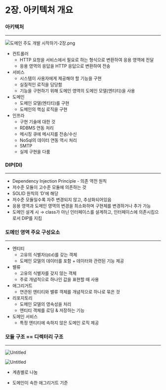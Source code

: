 # 2장. 아키텍처 개요

### 아키텍처

---

![도메인 주도 개발 시작하기-2장.png](2%E1%84%8C%E1%85%A1%E1%86%BC%20%E1%84%8B%E1%85%A1%E1%84%8F%E1%85%B5%E1%84%90%E1%85%A6%E1%86%A8%E1%84%8E%E1%85%A5%20%E1%84%80%E1%85%A2%E1%84%8B%E1%85%AD%200b53f163a48349d38e5fdd553b296355/%25E1%2584%2583%25E1%2585%25A9%25E1%2584%2586%25E1%2585%25A6%25E1%2584%258B%25E1%2585%25B5%25E1%2586%25AB_%25E1%2584%258C%25E1%2585%25AE%25E1%2584%2583%25E1%2585%25A9_%25E1%2584%2580%25E1%2585%25A2%25E1%2584%2587%25E1%2585%25A1%25E1%2586%25AF_%25E1%2584%2589%25E1%2585%25B5%25E1%2584%258C%25E1%2585%25A1%25E1%2586%25A8%25E1%2584%2592%25E1%2585%25A1%25E1%2584%2580%25E1%2585%25B5-2%25E1%2584%258C%25E1%2585%25A1%25E1%2586%25BC.png)

- 컨트롤러
    - HTTP 요청을 서비스에서 필요로 하는 형식으로 변환하여 응용 영역에 전달
    - 응용 영역의 응답을 HTTP 응답으로 변환하여 전송
- 서비스
    - 시스템이 사용자에게 제공해야 할 기능을 구현
    - 실질적인 로직을 담당함
    - 기능을 구현하기 위해 도메인 영역의 도메인 모델(엔티티)을 사용
- 도메인
    - 도메인 모델(엔티티)를 구현
    - 도메인의 핵심 로직을 구현
- 인프라
    - 구현 기술에 대한 것
    - RDBMS 연동 처리
    - 메시징 큐에 메시지를 전송/수신
    - NoSql의 데이터 연동 역시 처리
    - SMTP
    - 실제 구현을 다룸

### DIP(DI)

---

- Dependency Injection Principle - 의존 역전 원칙
- 저수준 모듈이 고수준 모듈에 의존하는 것
- SOLID 원칙의 ‘D’에 해당
- 저수준 모듈일수록 자주 변경되지 않고, 추상화되어있음
- 응용 영역과 도메인 영역의 변경을 최소화하며 구현체를 변경하거나 추가 가능
- 도메인 설계 시 → class가 아닌 인터페이스를 설계하고, 인터페이스에 의존시킴으로서 DIP를 지킴

### 도메인 영역 주요 구성요소

---

- 엔티티
    - 고유의 식별자(`@Id`)를 갖는 객체
    - 도메인 모델의 데이터를 포함 + 데이터와 관련된 기능 제공
- 밸류
    - 고유의 식별자를 갖지 않는 객체
    - 주로 개념적으로 하나인 값을 표현할 때 사용
- 애그리거트
    - 연관된 엔티티와 밸류 객체를 개념적으로 하나로 묶은 것
- 리포지토리
    - 도메인 모델의 영속성을 처리
    - 엔티티 객체를 로딩 & 저장하는 기능
- 도메인 서비스
    - 특정 엔티티에 속하지 않은 도메인 로직 제공

### 모듈 구조 == 디렉터리 구조

---

![Untitled](2%E1%84%8C%E1%85%A1%E1%86%BC%20%E1%84%8B%E1%85%A1%E1%84%8F%E1%85%B5%E1%84%90%E1%85%A6%E1%86%A8%E1%84%8E%E1%85%A5%20%E1%84%80%E1%85%A2%E1%84%8B%E1%85%AD%200b53f163a48349d38e5fdd553b296355/Untitled.png)

![Untitled](2%E1%84%8C%E1%85%A1%E1%86%BC%20%E1%84%8B%E1%85%A1%E1%84%8F%E1%85%B5%E1%84%90%E1%85%A6%E1%86%A8%E1%84%8E%E1%85%A5%20%E1%84%80%E1%85%A2%E1%84%8B%E1%85%AD%200b53f163a48349d38e5fdd553b296355/Untitled%201.png)

- 계층별로 나눔

- 도메인이 속한 애그리거트 기준